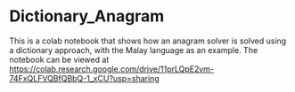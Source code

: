 # Dictionary_Anagram
This is a colab notebook that shows how an anagram solver is solved using a dictionary approach, with the Malay language as an example.
The notebook can be viewed at https://colab.research.google.com/drive/11prLQpE2vm-74FxQLFVQBfQBbQ-1_xCU?usp=sharing
